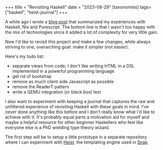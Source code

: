 +++
title = "Revisiting Haskell"
date = "2023-08-29"
[taxonomies]
tags=["haskell", "heist-journal"]
+++

A while ago I wrote a [blog post](@/fp.md) that summarized my experiences with Haskell, Nix and Purescript. The bottom line is that I wasn't too happy with the mix of technologies since it added a lot of complexity for very little gain.

Now I'd like to revisit this project and make a few changes, while always striving to one, overarching goal: make it simpler (not easier).

Here's my todo list:

- separate views from code; I don't like writing HTML in a DSL implemented in a powerful programming language
- get rid of bootstrap
- remove as much client side Javascript as possible
- remove the ReaderT pattern
- write a QEMU integration (or black box) text

I also want to experiment with keeping a journal that captures the raw and unfiltered experience of revisiting Haskell with these goals in mind. I've never done anything like this before and I don't really know what I'd like to achieve with it. It's probably equal parts a motivation aid for myself and maybe a helpful resource for other beginner Haskellers who feel like everyone else is a PhD wielding type theory wizard.

The first step will be to setup a little prototype in a separate repository where I can experiment with [Heist](http://snapframework.com/docs/tutorials/heist), the templating engine used in [Snap](http://snapframework.com/docs/)

